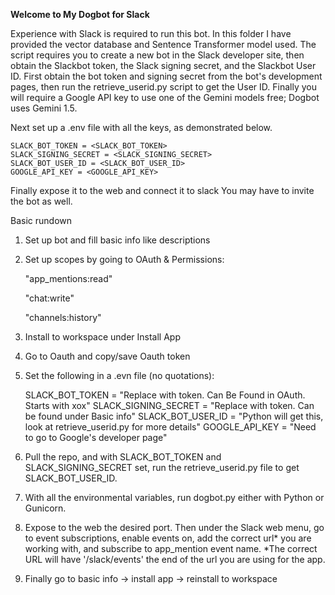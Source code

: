 **Welcome to My Dogbot for Slack**

Experience with Slack is required to run this bot. In this folder I have provided the vector database and Sentence Transformer model used. The script requires you to create a new bot in the Slack developer site, then obtain the Slackbot token, the Slack signing secret, and the Slackbot User ID. First obtain the bot token and signing secret from the bot's development pages, then run the retrieve_userid.py script to get the User ID. Finally you will require a Google API key to use one of the Gemini models free; Dogbot uses Gemini 1.5.

Next set up a .env file with all the keys, as demonstrated below. 

	SLACK_BOT_TOKEN = <SLACK_BOT_TOKEN>
	SLACK_SIGNING_SECRET = <SLACK_SIGNING_SECRET>
	SLACK_BOT_USER_ID = <SLACK_BOT_USER_ID>
	GOOGLE_API_KEY = <GOOGLE_API_KEY>

Finally expose it to the web and connect it to slack You may have to invite the bot as well.

Basic rundown

1. Set up bot and fill basic info like descriptions

2. Set up scopes by going to OAuth & Permissions:

	"app_mentions:read"

	"chat:write"
	
	"channels:history"

3. Install to workspace under Install App

4. Go to Oauth and copy/save Oauth token

5. Set the following in a .evn file (no quotations):

	SLACK_BOT_TOKEN = "Replace with token. Can Be Found  in OAuth. Starts with xox"
	SLACK_SIGNING_SECRET = "Replace with token. Can be found under Basic info"
	SLACK_BOT_USER_ID = "Python will get this, look at retrieve_userid.py for more details"
	GOOGLE_API_KEY = "Need to go to Google's developer page"

6. Pull the repo, and with SLACK_BOT_TOKEN and SLACK_SIGNING_SECRET set, run the retrieve_userid.py file to get SLACK_BOT_USER_ID.

7. With all the environmental variables, run dogbot.py either with Python or Gunicorn.

8. Expose to the web the desired port. Then under the Slack web menu, go to event subscriptions, enable events on, add the correct url* you are working with, and subscribe to app_mention event name.
*The correct URL will have '/slack/events' the end of the url you are using for the app.

10. Finally go to basic info -> install app -> reinstall to workspace